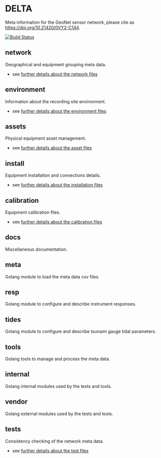 # DELTA

Meta information for the GeoNet sensor network, please cite as https://doi.org/10.21420/0VY2-C144.

[![Build Status](https://github.com/GeoNet/delta/actions/workflows/build.yml/badge.svg)](https://github.com/GeoNet/delta/actions/workflows/build.yml)

## network

Geographical and equipment grouping meta data.

- see [further details about the network files](network/README.md)

## environment

Information about the recording site environment.

- see [further details about the environment files](environment/README.md)

## assets

Physical equipment asset management.

- see [further details about the asset files](assets/README.md)

## install

Equipment installation and connections details.

- see [further details about the installation files](install/README.md)

## calibration

Equipment calibration files.

- see [further details about the calibration files](calibration/README.md)

## docs

Miscellaneous documentation.

## meta

Golang module to load the meta data csv files.

## resp

Golang module to configure and describe instrument responses.

## tides

Golang module to configure and describe tsunami gauge tidal parameters.

## tools

Golang tools to manage and process the meta data.

## internal

Golang internal modules used by the tests and tools.

## vendor

Golang external modules used by the tests and tools.

## tests

Consistency checking of the network meta data.
- see [further details about the test files](tests/README.md)
